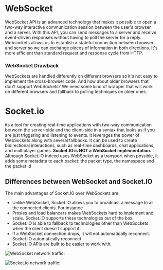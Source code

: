 # WebSocket
WebSocket API is an advanced technology that makes it possible to open a 
two-way interactive communication session between the user's browser and a 
server. With this API, you can send messages to a server and receive 
event-driven responses without having to poll the server for a reply.
Websockets allows us to establish a stateful connection between browser 
and server so we can exchange pieces of information in both directions. 
It's more efficient than standard request and response cycle from HTTP.

### WebSocket Drawback
WebSockets are handled differently on different browsers so it's not easy to implement the cross-browser code. And how about older browsers that don't support WebSockets? We need some kind of wrapper that will work on different browsers and fallback to polling techniques on older ones.

# Socket.io
its a tool for creating real-time applications with two-way communication 
between the server-side and the client-side in a syntax that looks as if 
you are just triggering and listening to events. It leverages the power of 
WebSockets along with several fallbacks. It can be used to create 
bidirectional interactions, such as real-time dashboards, chat 
applications, and multiplayer games. **Socket.IO is NOT a WebSocket implementation.** Although Socket.IO indeed uses WebSocket as a transport when possible, it adds some metadata to each packet: the packet type, the namespace and the packet id

## Differences between WebSocket and Socket.IO

The main advantages of Socket.IO over WebSockets are:

* Unlike WebSocket, Socket.IO allows you to broadcast a message to all the connected clients. For instance
* Proxies and load balancers makes WebSockets hard to implement and scale. Socket.IO supports these technologies out of the box.
* Socket.IO is able to fallback to technologies other than WebSockets when the client doesn’t support it.
* If a WebSocket connection drops, it will not automatically reconnect. Socket.IO automatically reconnect
* Socket.IO APIs are built to be easier to work with.

![WebSocket network traffic:](https://paper-attachments.dropbox.com/s_9B750843AD391DD18C43F9A1C54BF0E8B19D8875DA02F5C307E02AE114843421_1573472298052_Schermata+2019-11-11+alle+12.30.35.png)

![Socket.io network traffic:](https://paper-attachments.dropbox.com/s_9B750843AD391DD18C43F9A1C54BF0E8B19D8875DA02F5C307E02AE114843421_1573472301809_Schermata+2019-11-11+alle+12.30.51.png)


